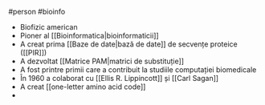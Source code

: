 #person #bioinfo
- Biofizic american
- Pioner al [[Bioinformatica|bioinformaticii]]
- A creat prima [[Baze de date|bază de date]] de secvențe proteice ([[PIR]]) 
- A dezvoltat [[Matrice PAM|matrici de substituție]]
- A fost printre primii care a contribuit la studiile computației biomedicale
- În 1960 a colaborat cu [[Ellis R. Lippincott]] și [[Carl Sagan]] 
- A creat [[one-letter amino acid code]]
- 